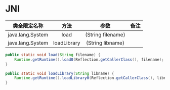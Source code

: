 # JNI

|类全限定名称|方法|参数|备注|
|:----:|:----:|:----:|:----|
|java.lang.System|load|(String filename)| |
|java.lang.System|loadLibrary|(String libname)| |

```java
public static void load(String filename) {
    Runtime.getRuntime().load0(Reflection.getCallerClass(), filename);
}
```

```java
public static void loadLibrary(String libname) {
    Runtime.getRuntime().loadLibrary0(Reflection.getCallerClass(), libname);
}
```
